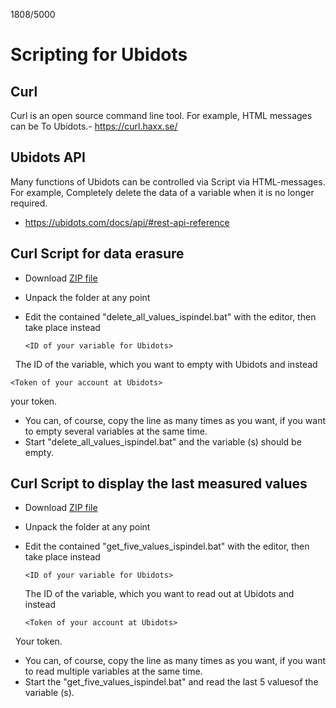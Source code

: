 
1808/5000
# Scripting for Ubidots

## Curl
Curl is an open source command line tool. For example, HTML messages can be To Ubidots.- https://curl.haxx.se/

## Ubidots API
Many functions of Ubidots can be controlled via Script via HTML-messages.
For example, Completely delete the data of a variable when it is no longer required.
- https://ubidots.com/docs/api/#rest-api-reference

## Curl Script for data erasure
- Download [ZIP file](https://github.com/universam1/iSpindel/raw/master/tools/delete_all_values_ispindel.zip) 
- Unpack the folder at any point
- Edit the contained "delete_all_values_ispindel.bat" with the editor, then take place instead

  `<ID of your variable for Ubidots>`
  
  The ID of the variable, which you want to empty with Ubidots and instead
  
  `<Token of your account at Ubidots>`
  
  your token.
- You can, of course, copy the line as many times as you want, if you want to empty several variables at the same time.
- Start "delete_all_values_ispindel.bat" and the variable (s) should be empty.

## Curl Script to display the last measured values
- Download [ZIP file](https://github.com/universam1/iSpindel/raw/master/tools/get_five_values_ispindel.zip) 
- Unpack the folder at any point
- Edit the contained "get_five_values_ispindel.bat" with the editor, then take place instead

  `<ID of your variable for Ubidots>`
  
  The ID of the variable, which you want to read out at Ubidots and instead
  
  `<Token of your account at Ubidots>`
  
  Your token.
- You can, of course, copy the line as many times as you want, if you want to read multiple variables at the same time.
- Start the "get_five_values_ispindel.bat" and read the last 5 values ​​of the variable (s).
